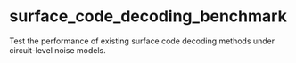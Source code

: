 # surface_code_decoding_benchmark
Test the performance of existing surface code decoding methods under circuit-level noise models.
